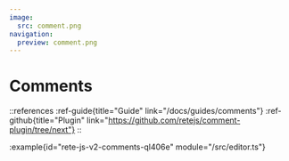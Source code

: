 ```yaml
---
image:
  src: comment.png
navigation:
  preview: comment.png
---
```


# Comments

::references
:ref-guide{title="Guide" link="/docs/guides/comments"}
:ref-github{title="Plugin" link="https://github.com/retejs/comment-plugin/tree/next"}
::

:example{id="rete-js-v2-comments-ql406e" module="/src/editor.ts"}
